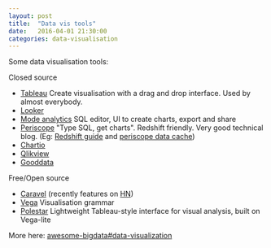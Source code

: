 ```yaml
---
layout: post
title:  "Data vis tools"
date:   2016-04-01 21:30:00
categories: data-visualisation 
---
```


Some data visualisation tools:

Closed source

 - [Tableau](http://www.tableau.com/) Create visualisation with a drag and drop interface. Used by almost everybody.
 - [Looker](http://www.looker.com/)
 - [Mode analytics](https://about.modeanalytics.com/) SQL editor, UI to create charts, export and share
 - [Periscope](https://www.periscopedata.com/) "Type SQL, get charts". Redshift friendly. Very good technical blog. (Eg: [Redshift guide](https://www.periscopedata.com/amazon-redshift-guide) and [periscope data cache](https://www.periscopedata.com/blog/building-the-periscope-cache-with-amazon-redshift.html#querying-the-cache))
 - [Chartio](https://chartio.com/)
 - [Qlikview](http://www.qlik.com/)
 - [Gooddata](http://www.gooddata.com/)

Free/Open source

 - [Caravel](https://github.com/airbnb/caravel) (recently features on [HN](https://news.ycombinator.com/item?id=11399391))
 - [Vega](https://github.com/vega/vega) Visualisation grammar  
 - [Polestar](https://github.com/vega/polestar) Lightweight Tableau-style interface for visual analysis, built on Vega-lite

More here: [awesome-bigdata#data-visualization](https://github.com/onurakpolat/awesome-bigdata#data-visualization)